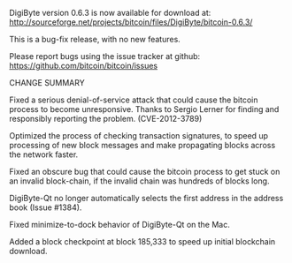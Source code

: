 DigiByte version 0.6.3 is now available for download at:
  http://sourceforge.net/projects/bitcoin/files/DigiByte/bitcoin-0.6.3/

This is a bug-fix release, with no new features.

Please report bugs using the issue tracker at github:
  https://github.com/bitcoin/bitcoin/issues

CHANGE SUMMARY

Fixed a serious denial-of-service attack that could cause the
bitcoin process to become unresponsive. Thanks to Sergio Lerner
for finding and responsibly reporting the problem. (CVE-2012-3789)

Optimized the process of checking transaction signatures, to
speed up processing of new block messages and make propagating
blocks across the network faster.

Fixed an obscure bug that could cause the bitcoin process to get
stuck on an invalid block-chain, if the invalid chain was
hundreds of blocks long.

DigiByte-Qt no longer automatically selects the first address
in the address book (Issue #1384).

Fixed minimize-to-dock behavior of DigiByte-Qt on the Mac.

Added a block checkpoint at block 185,333 to speed up initial
blockchain download.
